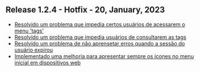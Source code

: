 ## Release 1.2.4 - Hotfix - 20, January, 2023

- [Resolvido um problema que impedia certos usuários de acessarem o menu 'tags'](https://github.com/BIEMAX/financial-manager-app/issues/104)
- [Resolvido um problema que impedia usuários de consultarem as tags](https://github.com/BIEMAX/financial-manager-app/issues/105)
- [Resolvido um problema de não aprensetar erros quando a sessão do usuário expirou](https://github.com/BIEMAX/financial-manager-app/issues/106)
- [Implementado uma melhoria para apresentar sempre os ícones no menu inicial em dispositivos web](https://github.com/BIEMAX/financial-manager-app/issues/109)